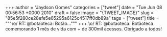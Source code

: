 
+++
author = "Jaydson Gomes"
categories = ["tweet"]
date = "Tue Jun 08 00:56:53 +0000 2010"
draft = false
image = "{TWEET_IMAGE}"
slug = "85e5f280ce28efe5e65295a6125c4517ff0db89a"
tags = ["tweet"]
title = """&#92;o/ RT: @botaoteca: Botão..."""
+++
\o/ RT: @botaoteca: Botãoteca comemorando 1 mês de vida com + de 300mil acessos. Obrigado a todos!
